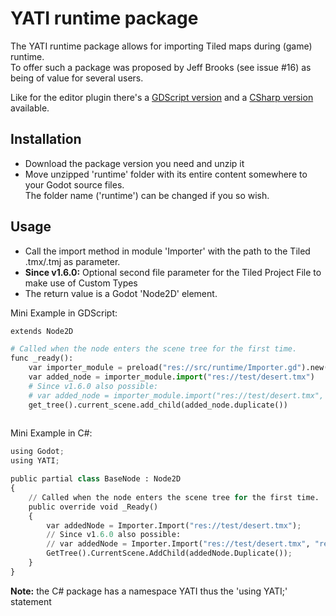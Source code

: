 # YATI runtime package

The YATI runtime package allows for importing Tiled maps during (game) runtime.  
To offer such a package was proposed by Jeff Brooks (see issue #16) as being of value for several users.  

Like for the editor plugin there's a [GDScript version](../../releases/download/v1.6.3/runtime-v1.6.3-gdscript.zip) and a [CSharp version](../../releases/download/v1.6.3/runtime-v1.6.3-csharp.zip) available.  

## Installation

- Download the package version you need and unzip it
- Move unzipped 'runtime' folder with its entire content somewhere to your Godot source files.  
  The folder name ('runtime') can be changed if you so wish.

## Usage

- Call the import method in module 'Importer' with the path to the Tiled .tmx/.tmj as parameter.
- **Since v1.6.0:** Optional second file parameter for the Tiled Project File to make use of Custom Types 
- The return value is a Godot 'Node2D' element.

Mini Example in GDScript:

```py
extends Node2D

# Called when the node enters the scene tree for the first time.
func _ready():
    var importer_module = preload("res://src/runtime/Importer.gd").new()
    var added_node = importer_module.import("res://test/desert.tmx")
    # Since v1.6.0 also possible:
    # var added_node = importer_module.import("res://test/desert.tmx", "res://test/desert.tiled-project")
    get_tree().current_scene.add_child(added_node.duplicate())
	
```

Mini Example in C#:

```py
using Godot;
using YATI;

public partial class BaseNode : Node2D
{
    // Called when the node enters the scene tree for the first time.
    public override void _Ready()
    {
        var addedNode = Importer.Import("res://test/desert.tmx");
        // Since v1.6.0 also possible:
        // var addedNode = Importer.Import("res://test/desert.tmx", "res://test/desert.tiled-project")
        GetTree().CurrentScene.AddChild(addedNode.Duplicate());
    }
}	
```
**Note:** the C# package has a namespace YATI thus the 'using YATI;' statement
